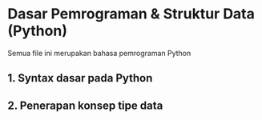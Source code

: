 
# Dasar Pemrograman & Struktur Data (Python)

Semua file ini merupakan bahasa pemrograman Python


## 1. Syntax dasar pada Python
## 2. Penerapan konsep tipe data
